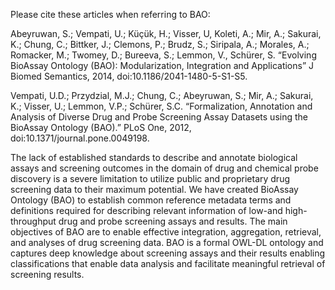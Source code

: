 Please cite these articles when referring to BAO:

Abeyruwan, S.; Vempati, U.; Küçük, H.; Visser, U, Koleti, A.; Mir, A.; Sakurai, K.; Chung, C.; Bittker, J.; Clemons, P.; Brudz, S.; Siripala, A.; Morales, A.; Romacker, M.; Twomey, D.; Bureeva, S.; Lemmon, V., Schürer, S. “Evolving BioAssay Ontology (BAO): Modularization, Integration and Applications” J Biomed Semantics, 2014, doi:10.1186/2041-1480-5-S1-S5.

Vempati, U.D.; Przydzial, M.J.; Chung, C.; Abeyruwan, S.; Mir, A.; Sakurai, K.; Visser, U.; Lemmon, V.P.; Schürer, S.C. “Formalization, Annotation and Analysis of Diverse Drug and Probe Screening Assay Datasets using the BioAssay Ontology (BAO).” PLoS One, 2012, doi:10.1371/journal.pone.0049198.



The lack of established standards to describe and annotate biological assays and screening outcomes in the domain of drug and chemical probe discovery is a severe limitation to utilize public and proprietary drug screening data to their maximum potential. We have created BioAssay Ontology (BAO) to establish common reference metadata terms and definitions required for describing relevant information of low-and high-throughput drug and probe screening assays and results. The main objectives of BAO are to enable effective integration, aggregation, retrieval, and analyses of drug screening data.  BAO is a formal OWL-DL ontology and captures deep knowledge about screening assays and their results enabling classifications that enable data analysis and facilitate meaningful retrieval of screening results.